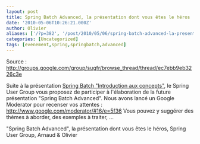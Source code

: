 ```yaml
---
layout: post
title: Spring Batch Advanced, la présentation dont vous êtes le héros
date: '2010-05-06T10:26:21.000Z'
author: Olivier
aliases: ['/?p=382', '/post/2010/05/06/spring-batch-advanced-la-presentation-dont-vous-etes-le-heros/']
categories: [Uncategorized]
tags: [evenement,spring,springbatch,advanced]
---
```


Source : <a href="http://groups.google.com/group/sugfr/browse_thread/thread/ec7ebb9eb3226c3e" target="_blank">http://groups.google.com/group/sugfr/browse_thread/thread/ec7ebb9eb3226c3e</a>

Suite à la présentation <a href="/post/2010/04/28/hier-soiree-spring-batch/" target="_blank">Spring Batch "Introduction aux concepts"</a>, le Spring User Group vous proposez de participer à l'élaboration de la future présentation "Spring Batch Advanced". 
Nous avons lancé un Google Moderator pour recenser vos attentes : <a href="http://www.google.com/moderator/#16/e=5f36 " target="_blank">http://www.google.com/moderator/#16/e=5f36</a>
Vous pouvez y suggérer des thèmes à aborder, des exemples à traiter, ... 

"Spring Batch Advanced", la présentation dont vous êtes le héros, 
Spring User Group, 
Arnaud & Olivier 
